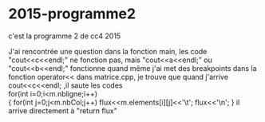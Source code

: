 # 2015-programme2
c'est la programme 2 de cc4 2015

J'ai rencontrée une question 
dans la fonction main,  les code "cout<<c<<endl;" ne fonction pas, mais "cout<<a<<endl;" ou "cout<<b<<endl;" fonctionne quand même
j'ai met des breakpoints dans la fonction operator<< dans matrice.cpp, je trouve que quand j'arrive cout<<c<<endl; ,il saute les codes     
for(int i=0;i<m.nbligne;i++)  
    {   for(int j=0;j<m.nbCol;j++)
            flux<<m.elements[i][j]<<'\t';
        flux<<'\n';
    }
il arrive directement à "return flux"

